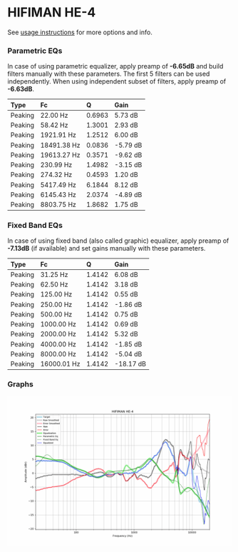 # HIFIMAN HE-4
See [usage instructions](https://github.com/jaakkopasanen/AutoEq#usage) for more options and info.

### Parametric EQs
In case of using parametric equalizer, apply preamp of **-6.65dB** and build filters manually
with these parameters. The first 5 filters can be used independently.
When using independent subset of filters, apply preamp of **-6.63dB**.

| Type    | Fc          |      Q | Gain     |
|:--------|:------------|:-------|:---------|
| Peaking | 22.00 Hz    | 0.6963 | 5.73 dB  |
| Peaking | 58.42 Hz    | 1.3001 | 2.93 dB  |
| Peaking | 1921.91 Hz  | 1.2512 | 6.00 dB  |
| Peaking | 18491.38 Hz | 0.0836 | -5.79 dB |
| Peaking | 19613.27 Hz | 0.3571 | -9.62 dB |
| Peaking | 230.99 Hz   | 1.4982 | -3.15 dB |
| Peaking | 274.32 Hz   | 0.4593 | 1.20 dB  |
| Peaking | 5417.49 Hz  | 6.1844 | 8.12 dB  |
| Peaking | 6145.43 Hz  | 2.0374 | -4.89 dB |
| Peaking | 8803.75 Hz  | 1.8682 | 1.75 dB  |

### Fixed Band EQs
In case of using fixed band (also called graphic) equalizer, apply preamp of **-7.13dB**
(if available) and set gains manually with these parameters.

| Type    | Fc          |      Q | Gain      |
|:--------|:------------|:-------|:----------|
| Peaking | 31.25 Hz    | 1.4142 | 6.08 dB   |
| Peaking | 62.50 Hz    | 1.4142 | 3.18 dB   |
| Peaking | 125.00 Hz   | 1.4142 | 0.55 dB   |
| Peaking | 250.00 Hz   | 1.4142 | -1.86 dB  |
| Peaking | 500.00 Hz   | 1.4142 | 0.75 dB   |
| Peaking | 1000.00 Hz  | 1.4142 | 0.69 dB   |
| Peaking | 2000.00 Hz  | 1.4142 | 5.32 dB   |
| Peaking | 4000.00 Hz  | 1.4142 | -1.85 dB  |
| Peaking | 8000.00 Hz  | 1.4142 | -5.04 dB  |
| Peaking | 16000.01 Hz | 1.4142 | -18.17 dB |

### Graphs
![](./HIFIMAN%20HE-4.png)